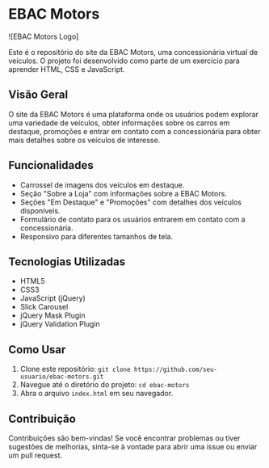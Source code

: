 # EBAC Motors

![EBAC Motors Logo]

Este é o repositório do site da EBAC Motors, uma concessionária virtual de veículos. O projeto foi desenvolvido como parte de um exercício para aprender HTML, CSS e JavaScript.

## Visão Geral

O site da EBAC Motors é uma plataforma onde os usuários podem explorar uma variedade de veículos, obter informações sobre os carros em destaque, promoções e entrar em contato com a concessionária para obter mais detalhes sobre os veículos de interesse.

## Funcionalidades

- Carrossel de imagens dos veículos em destaque.
- Seção "Sobre a Loja" com informações sobre a EBAC Motors.
- Seções "Em Destaque" e "Promoções" com detalhes dos veículos disponíveis.
- Formulário de contato para os usuários entrarem em contato com a concessionária.
- Responsivo para diferentes tamanhos de tela.

## Tecnologias Utilizadas

- HTML5
- CSS3
- JavaScript (jQuery)
- Slick Carousel
- jQuery Mask Plugin
- jQuery Validation Plugin

## Como Usar

1. Clone este repositório: `git clone https://github.com/seu-usuario/ebac-motors.git`
2. Navegue até o diretório do projeto: `cd ebac-motors`
3. Abra o arquivo `index.html` em seu navegador.


## Contribuição

Contribuições são bem-vindas! Se você encontrar problemas ou tiver sugestões de melhorias, sinta-se à vontade para abrir uma issue ou enviar um pull request.

